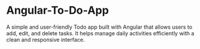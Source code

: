 # Angular-To-Do-App
A simple and user-friendly Todo app built with Angular that allows users to add, edit, and delete tasks. It helps manage daily activities efficiently with a clean and responsive interface.
